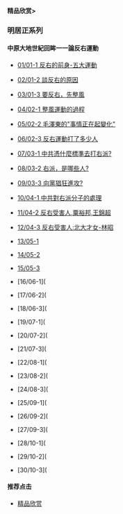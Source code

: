 #### 精品欣赏>

### 明居正系列
#### 中原大地世紀回眸一一論反右運動

- [01/01-1 反右的前身-五大運動](https://youtu.be/xNkS9JgWReI)
- [02/01-2 談反右的原因](https://youtu.be/RsjlkU2-QME)
- [03/01-3 要反右，先整風](https://youtu.be/xpBaFY5y5U8)

- [04/02-1 整風運動的過程](https://youtu.be/yqW_NrY0ELc)
- [05/02-2 毛澤東的"事情正在起變化"](https://youtu.be/FeAKiIWJWIk)
- [06/02-3 反右運動打了多少人](https://youtu.be/h1tV9EZp11w)

- [07/03-1  中共憑什麼標準去打右派?](https://youtu.be/WYG4eQQBKc0)
- [08/03-2 右派，是哪些人?](https://youtu.be/NLLERjFS8ps)
- [09/03-3 向黨猖狂進攻?](https://youtu.be/AsU2f29rGNU)

- [10/04-1 中共對右派分子的處理](https://youtu.be/9elA2Xc5Jbw)
- [11/04-2 反右受害人,粟裕邦,王錦超](https://youtu.be/9aSZWa9pUAU)
- [12/04-3 反右受害人:北大才女-林昭](https://youtu.be/ugXdgDSxDGs)

- [13/05-1        ](https://youtu.be/xjauayAn8qg)
- [14/05-2        ](https://youtu.be/3mV424WjnyU)
- [15/05-3        ](https://youtu.be/pb5ZZCqrC3s)

- [16/06-1](
- [17/06-2](
- [18/06-3](

- [19/07-1](
- [20/07-2](
- [21/07-3](

- [22/08-1](
- [23/08-2](
- [24/08-3](

- [25/09-1](
- [26/09-2](
- [27/09-3](

- [28/10-1](
- [29/10-2](
- [30/10-3](


#### 推荐点击
- [精品欣赏](https://summer200.github.io/content/main)
